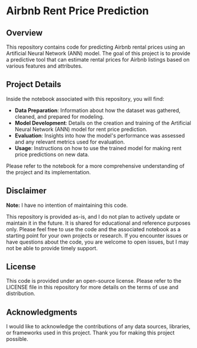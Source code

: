 # Airbnb Rent Price Prediction

## Overview

This repository contains code for predicting Airbnb rental prices using an Artificial Neural Network (ANN) model. The goal of this project is to provide a predictive tool that can estimate rental prices for Airbnb listings based on various features and attributes.

## Project Details

Inside the notebook associated with this repository, you will find:

- **Data Preparation**: Information about how the dataset was gathered, cleaned, and prepared for modeling.
- **Model Development**: Details on the creation and training of the Artificial Neural Network (ANN) model for rent price prediction.
- **Evaluation**: Insights into how the model's performance was assessed and any relevant metrics used for evaluation.
- **Usage**: Instructions on how to use the trained model for making rent price predictions on new data.

Please refer to the notebook for a more comprehensive understanding of the project and its implementation.

## Disclaimer

**Note:** I have no intention of maintaining this code.

This repository is provided as-is, and I do not plan to actively update or maintain it in the future. It is shared for educational and reference purposes only. Please feel free to use the code and the associated notebook as a starting point for your own projects or research. If you encounter issues or have questions about the code, you are welcome to open issues, but I may not be able to provide timely support.

## License

This code is provided under an open-source license. Please refer to the LICENSE file in this repository for more details on the terms of use and distribution.

## Acknowledgments

I would like to acknowledge the contributions of any data sources, libraries, or frameworks used in this project. Thank you for making this project possible.
